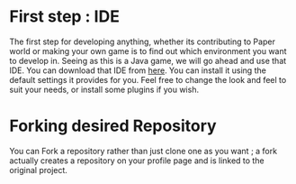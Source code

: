 # First step : IDE
The first step for developing anything, whether its contributing to Paper world or making your own game is to find out which environment you want to develop in. Seeing as this is a Java game, we will go ahead and use that IDE. You can download that IDE from [here](https://www.eclipse.org/downloads/).
You can install it using the default settings it provides for you. Feel free to change the look and feel to suit your needs, or install some plugins if you wish.

# Forking desired Repository
You can Fork a repository rather than just clone one as you want ; a fork actually creates a repository on your profile page and is linked to the original project.
